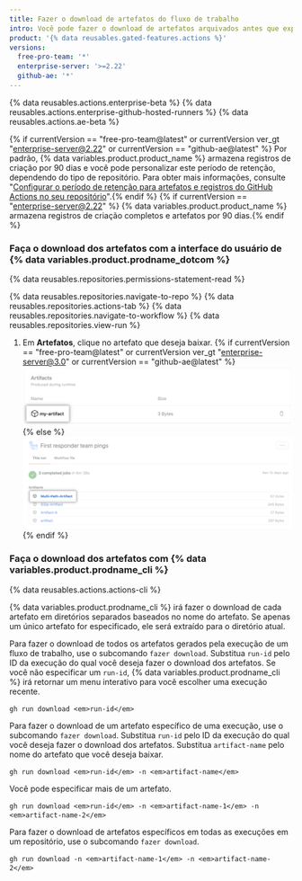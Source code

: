 ```yaml
---
title: Fazer o download de artefatos do fluxo de trabalho
intro: Você pode fazer o download de artefatos arquivados antes que expirem automaticamente.
product: '{% data reusables.gated-features.actions %}'
versions:
  free-pro-team: '*'
  enterprise-server: '>=2.22'
  github-ae: '*'
---
```


{% data reusables.actions.enterprise-beta %}
{% data reusables.actions.enterprise-github-hosted-runners %}
{% data reusables.actions.ae-beta %}

{% if currentVersion == "free-pro-team@latest" or currentVersion ver_gt "enterprise-server@2.22" or currentVersion == "github-ae@latest" %} Por padrão, {% data variables.product.product_name %} armazena registros de criação por 90 dias e você pode personalizar este período de retenção, dependendo do tipo de repositório. Para obter mais informações, consulte "[Configurar o período de retenção para artefatos e registros do GitHub Actions no seu repositório](/github/administering-a-repository/configuring-the-retention-period-for-github-actions-artifacts-and-logs-in-your-repository)".{% endif %}
{% if currentVersion == "enterprise-server@2.22" %} {% data variables.product.product_name %} armazena registros de criação completos e artefatos por 90 dias.{% endif %}

### Faça o download dos artefatos com a interface do usuário de {% data variables.product.prodname_dotcom %}

{% data reusables.repositories.permissions-statement-read %}

{% data reusables.repositories.navigate-to-repo %}
{% data reusables.repositories.actions-tab %}
{% data reusables.repositories.navigate-to-workflow %}
{% data reusables.repositories.view-run %}
1. Em **Artefatos**, clique no artefato que deseja baixar.
    {% if currentVersion == "free-pro-team@latest" or currentVersion ver_gt "enterprise-server@3.0" or currentVersion == "github-ae@latest" %}
    ![Menu suspenso do para fazer download do artefato](/assets/images/help/repository/artifact-drop-down-updated.png)
    {% else %}
    ![Menu suspenso do para fazer download do artefato](/assets/images/help/repository/artifact-drop-down.png)
    {% endif %}

### Faça o download dos artefatos com {% data variables.product.prodname_cli %}

{% data reusables.actions.actions-cli %}

{% data variables.product.prodname_cli %} irá fazer o download de cada artefato em diretórios separados baseados no nome do artefato. Se apenas um único artefato for especificado, ele será extraído para o diretório atual.

Para fazer o download de todos os artefatos gerados pela execução de um fluxo de trabalho, use o subcomando `fazer download`. Substitua `run-id` pelo ID da execução do qual você deseja fazer o download dos artefatos. Se você não especificar um `run-id`, {% data variables.product.prodname_cli %} irá retornar um menu interativo para você escolher uma execução recente.

```shell
gh run download <em>run-id</em>
```

Para fazer o download de um artefato específico de uma execução, use o subcomando `fazer download`. Substitua `run-id` pelo ID da execução do qual você deseja fazer o download dos artefatos. Substitua `artifact-name` pelo nome do artefato que você deseja baixar.

```shell
gh run download <em>run-id</em> -n <em>artifact-name</em>
```

Você pode especificar mais de um artefato.

```shell
gh run download <em>run-id</em> -n <em>artifact-name-1</em> -n <em>artifact-name-2</em>
```

Para fazer o download de artefatos específicos em todas as execuções em um repositório, use o subcomando `fazer download`.

```shell
gh run download -n <em>artifact-name-1</em> -n <em>artifact-name-2</em>
```
